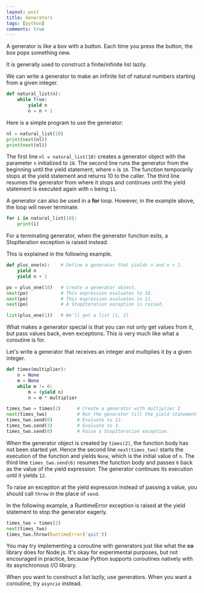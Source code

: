 ```yaml
---
layout: post
title: Generators
tags: [python]
comments: true
---
```


A generator is like a box with a button. Each time you press the button,
the box pops something new.

It is generally used to construct a finite/infinite list lazily.

We can write a generator to make an infinite list of natural numbers
starting from a given integer.

<!-- more -->

```python
def natural_list(n):
    while True:
        yield n
        n = n + 1
```

Here is a simple program to use the generator:

```python
nl = natural_list(10)
print(next(nl))
print(next(nl))
```

The first line `nl = natural_list(10)` creates a generator object with
the parameter `n` initialized to `10`. The second line runs the generator
from the beginning until the yield statement, where `n` is `10`.
The function temporarily stops at the yield statement and returns 10 to
the caller. The third line resumes the generator from where it stops and
continues until the yield statement is executed again with `n` being `11`.

A generator can also be used in a **for** loop. However, in the example above,
the loop will never terminate.

```python
for i in natural_list(10):
    print(i)
```

For a terminating generator, when the generator function exits, a StopIteration
exception is raised instead.

This is explained in the following example.

```python
def plus_one(n):    # Define a generator that yields n and n + 1.
    yield n
    yield n + 1

po = plus_one(10)   # Create a generator object.
next(po)            # This expression evaluates to 10.
next(po)            # This expression evaluates to 11.
next(po)            # A StopIteration exception is raised.

list(plus_one(1))   # We'll get a list [1, 2]
```

What makes a generator special is that you can not only get values from it,
but pass values back, even exceptions. This is very much like what
a coroutine is for.

Let's write a generator that receives an integer and multiplies it by a given
integer.

```python
def times(multiplier):
    n = None
    m = None
    while m != 0:
        m = (yield n)
        n = m * multiplier

times_two = times(2)      # Create a generator with multiplier 2
next(times_two)           # Run the generator till the yield statement.
times_two.send(6)         # Evaluate to 12.
times_two.send(3)         # Evaluate to 3.
times_two.send(0)         # Raise a StopIteration exception.
```

When the generator object is created by `times(2)`, the function body has
not been started yet. Hence the second line `next(times_two)` starts the
execution of the function and yields `None`, which is the initial value of
`n`. The third line `times_two.send(6)` resumes the function body and passes
`6` back as the value of the yield expression. The generator continues its
execution until it yields `12`.

To raise an exception at the yield expression instead of passing a value,
you should call `throw` in the place of `send`.

In the following example, a RuntimeError exception is raised at the yield
statement to stop the generator eagerly.

```python
times_two = times(2)
next(times_two)
times_two.throw(RuntimeError('quit'))
```

You may try implementing a coroutine with generators just like what the **co**
library does for Node.js. It's okay for experimental purposes, but not
encouraged in practice, because
Python supports coroutines natively with its asynchronous I/O library.

When you want to construct a list lazily, use generators. When you want a
coroutine, try `asyncio` instead.
